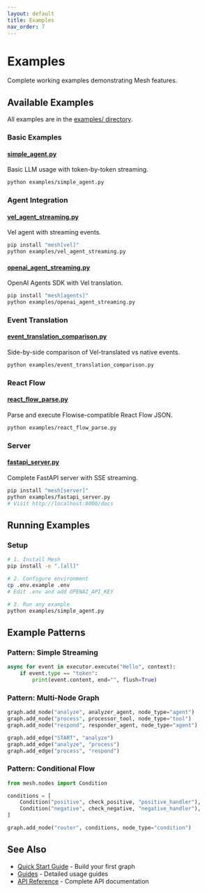```yaml
---
layout: default
title: Examples
nav_order: 7
---
```


# Examples

Complete working examples demonstrating Mesh features.

## Available Examples

All examples are in the [examples/ directory](https://github.com/rscheiwe/mesh/tree/main/examples).

### Basic Examples

#### [simple_agent.py](https://github.com/rscheiwe/mesh/blob/main/examples/simple_agent.py)
Basic LLM usage with token-by-token streaming.

```bash
python examples/simple_agent.py
```

### Agent Integration

#### [vel_agent_streaming.py](https://github.com/rscheiwe/mesh/blob/main/examples/vel_agent_streaming.py)
Vel agent with streaming events.

```bash
pip install "mesh[vel]"
python examples/vel_agent_streaming.py
```

#### [openai_agent_streaming.py](https://github.com/rscheiwe/mesh/blob/main/examples/openai_agent_streaming.py)
OpenAI Agents SDK with Vel translation.

```bash
pip install "mesh[agents]"
python examples/openai_agent_streaming.py
```

### Event Translation

#### [event_translation_comparison.py](https://github.com/rscheiwe/mesh/blob/main/examples/event_translation_comparison.py)
Side-by-side comparison of Vel-translated vs native events.

```bash
python examples/event_translation_comparison.py
```

### React Flow

#### [react_flow_parse.py](https://github.com/rscheiwe/mesh/blob/main/examples/react_flow_parse.py)
Parse and execute Flowise-compatible React Flow JSON.

```bash
python examples/react_flow_parse.py
```

### Server

#### [fastapi_server.py](https://github.com/rscheiwe/mesh/blob/main/examples/fastapi_server.py)
Complete FastAPI server with SSE streaming.

```bash
pip install "mesh[server]"
python examples/fastapi_server.py
# Visit http://localhost:8000/docs
```

## Running Examples

### Setup

```bash
# 1. Install Mesh
pip install -e ".[all]"

# 2. Configure environment
cp .env.example .env
# Edit .env and add OPENAI_API_KEY

# 3. Run any example
python examples/simple_agent.py
```

## Example Patterns

### Pattern: Simple Streaming

```python
async for event in executor.execute("Hello", context):
    if event.type == "token":
        print(event.content, end="", flush=True)
```

### Pattern: Multi-Node Graph

```python
graph.add_node("analyze", analyzer_agent, node_type="agent")
graph.add_node("process", processor_tool, node_type="tool")
graph.add_node("respond", responder_agent, node_type="agent")

graph.add_edge("START", "analyze")
graph.add_edge("analyze", "process")
graph.add_edge("process", "respond")
```

### Pattern: Conditional Flow

```python
from mesh.nodes import Condition

conditions = [
    Condition("positive", check_positive, "positive_handler"),
    Condition("negative", check_negative, "negative_handler"),
]

graph.add_node("router", conditions, node_type="condition")
```

## See Also

- [Quick Start Guide](quick-start) - Build your first graph
- [Guides](guides) - Detailed usage guides
- [API Reference](api-reference) - Complete API documentation
